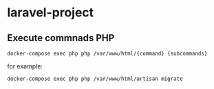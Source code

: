 # laravel-project

## Execute commnads PHP
```
docker-compose exec php php /var/www/html/{command} {subcommands}
```

for example:

```
docker-compose exec php php /var/www/html/artisan migrate
```